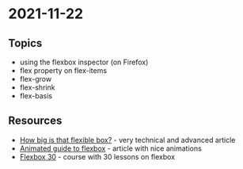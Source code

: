 # 2021-11-22

## Topics

- using the flexbox inspector (on Firefox)
- flex property on flex-items
- flex-grow
- flex-shrink
- flex-basis


## Resources

- [How big is that flexible box?](https://www.smashingmagazine.com/2018/09/flexbox-sizing-flexible-box/) - very technical and advanced article
- [Animated guide to flexbox](https://www.freecodecamp.org/news/an-animated-guide-to-flexbox-d280cf6afc35/) - article with nice animations
- [Flexbox 30](https://www.samanthaming.com/flexbox30/) - course with 30 lessons on flexbox